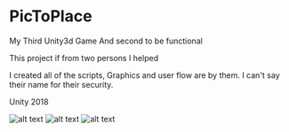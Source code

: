 # PicToPlace

My Third Unity3d Game
And second to be functional

This project if from two persons I helped

I created all of the scripts, Graphics and user flow are by them. I can't say their name for their security.

Unity 2018

![alt text](https://dm2301files.storage.live.com/y4mgYSUe_1d1dG8o5c_EgIwp00_mD6vWiuOAENlbMS5kkN3PEmzMvnecIZPAeqjn6jR_Lx0lWy3BJOcrLe4BmDxPSVQbOjpcWTSyUZeAAIaW3XYDbbxkEgO5LEhGdHb5BDlzZA5QOtXzyjxLlSlsDEs_w53R4gx_zq12m_gWNUwJzQPSzilkPYQI0QDOTzKPZqER2YhCUJpWuu88IYrSulsZw/Screenshot_2018-10-13-13-02-21-153_com.gvila.onepicpinoyplace.png?psid=1&width=433&height=769)
![alt text](https://dm2301files.storage.live.com/y4m9ZVxJKTgXWCX7sNqN0bKpSsPjlg7VI_wmcserwyLfC4XRKzZXAFMZpoXsi2ExSMniQu--XRadffG2dTRvghiFK7bWo7d7Y3y74O6xGLaegaN6b54C2Sb1kp4X8g6_I6z8yjW3rTojoaIvKzyGmWsrN5EYKlficIN_yl6wl4A2lWi_6gY2vtWyQshmB4FmX3Ff5x2VtOO3eAiAdvjIDDySA/Screenshot_2018-10-13-13-02-26-771_com.gvila.onepicpinoyplace.png?psid=1&width=433&height=769)
![alt text](https://dm2301files.storage.live.com/y4m9ZVxJKTgXWCX7sNqN0bKpSsPjlg7VI_wmcserwyLfC4XRKzZXAFMZpoXsi2ExSMniQu--XRadffG2dTRvghiFK7bWo7d7Y3y74O6xGLaegaN6b54C2Sb1kp4X8g6_I6z8yjW3rTojoaIvKzyGmWsrN5EYKlficIN_yl6wl4A2lWi_6gY2vtWyQshmB4FmX3Ff5x2VtOO3eAiAdvjIDDySA/Screenshot_2018-10-13-13-02-26-771_com.gvila.onepicpinoyplace.png?psid=1&width=433&height=769)
